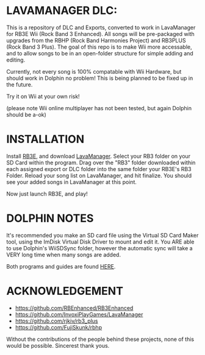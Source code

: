 # LAVAMANAGER DLC:

This is a repository of DLC and Exports, converted to work in LavaManager for RB3E Wii (Rock Band 3 Enhanced).
All songs will be pre-packaged with upgrades from the RBHP (Rock Band Harmonies Project) and RB3PLUS (Rock Band 3 Plus).
The goal of this repo is to make Wii more accessable, and to allow songs to be in an open-folder structure for simple adding and editing.

Currently, not every song is 100% compatable with Wii Hardware, but should work in Dolphin no problem!
This is being planned to be fixed up in the future. 

Try it on Wii at your own risk!

(please note Wii online multiplayer has not been tested, but again Dolphin should be a-ok)

# INSTALLATION

Install [RB3E](https://github.com/RBEnhanced/RB3Enhanced), and download [LavaManager](https://github.com/RBEnhanced/RB3Enhanced). 
Select your RB3 folder on your SD Card within the program.
Drag over the "RB3" folder downloaded within each assigned export or DLC folder into the same folder your RB3E's RB3 Folder.
Reload your song list on LavaManager, and hit finalize.
You should see your added songs in LavaManager at this point.

Now just launch RB3E, and play!

# DOLPHIN NOTES

It's recommended you make an SD card file using the Virtual SD Card Maker tool, using the ImDisk Virtual Disk Driver to mount and edit it.
You ARE able to use Dolphin's WiiSDSync folder, however the automatic sync will take a VERY long time when many songs are added.

Both programs and guides are found [HERE](https://dolphin-emu.org/docs/guides/virtual-sd-card-guide/).

# ACKNOWLEDGEMENT

- https://github.com/RBEnhanced/RB3Enhanced
- https://github.com/InvoxiPlayGames/LavaManager
- https://github.com/rjkiv/rb3_plus
- https://github.com/FujiSkunk/rbhp

Without the contributions of the people behind these projects, none of this would be possible.
Sincerest thank yous.
